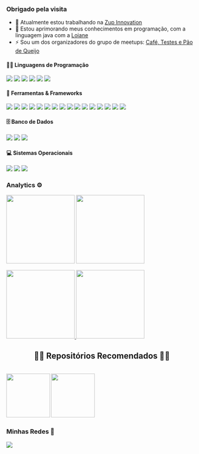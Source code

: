 
### Obrigado pela visita

- 🔭 Atualmente estou trabalhando na [Zup Innovation](https://github.com/ZupIT)
- 🌱 Estou aprimorando meus conhecimentos em programação, com a linguagem java com a [Loiane](https://www.youtube.com/watch?v=LnORjqZUMIQ&list=PLGxZ4Rq3BOBq0KXHsp5J3PxyFaBIXVs3r)
- ⚡ Sou um dos organizadores do grupo de meetups: [Café, Testes e Pão de Queijo](https://www.youtube.com/channel/UCA69OSDFLlc5Sfs8yOOydOA)

#### 👨‍💻 Linguagens de Programação 

<p>
    <img src=https://img.shields.io/badge/-Java%20-%23525252.svg?style=flat&logo=Java&logoColor=white&>
    <img src=https://img.shields.io/badge/-JavaScript%20-%23525252.svg?style=flat&logo=JavaScript&logoColor=yellow&>
    <img src=https://img.shields.io/badge/-TypeScript%20-%23525252.svg?style=flat&logo=TypeScript&logoColor=blue&>
    <img src=https://img.shields.io/badge/-Ruby%20-%23525252.svg?style=flat&logo=Ruby&logoColor=red&>
    <img src=https://img.shields.io/badge/-Nodejs%20-%23525252.svg?style=flat&logo=node.js&>
    <img src=https://img.shields.io/badge/SQL%20-%23525252.svg?style=flat&logo=amazon-dynamodb&>
</p>


#### 🧰 Ferramentas & Frameworks

<p>
    <img src=https://img.shields.io/badge/-RSpec%20-%23525252.svg?style=flat&logo=ruby&logoColor=red&>
    <img src=https://img.shields.io/badge/-JUnit%20-%23525252.svg?style=flat&logo=cachet&>
    <img src=https://img.shields.io/badge/-Electron%20-%23525252.svg?style=flat&logo=Electron&>
    <img src=https://img.shields.io/badge/-Maven%20-%23525252.svg?style=flat&logo=apache-maven&logoColor=ffb9b4&>
    <img src=https://img.shields.io/badge/-Cucumber%20-%23525252.svg?style=flat&logo=cucumber&>
    <img src=https://img.shields.io/badge/-Selenium%20-%23525252.svg?style=flat&logo=selenium&>
    <img src=https://img.shields.io/badge/-Git%20-%23525252.svg?style=flat&logo=git&>
    <img src=https://img.shields.io/badge/-Gitlab%20-%23525252.svg?style=flat&logo=Gitlab&>
    <img src=https://img.shields.io/badge/-GitHub%20-%23525252.svg?style=flat&logo=github&>
    <img src=https://img.shields.io/badge/-Visual%20Studio%20Code%20-%23525252.svg?style=flat&logo=visual-studio-code&logoColor=007ACC&>
    <img src=https://img.shields.io/badge/-IntelliJ%20-%23525252.svg?style=flat&logo=jetbrains&>
    <img src=https://img.shields.io/badge/-Postman%20-%23525252.svg?style=flat&logo=postman&>
    <img src=https://img.shields.io/badge/-Insomnia-05122A?style=flat&logo=insomnia&logoColor=purple&>
    <img src=https://img.shields.io/badge/-Cypress%20-%23525252.svg?style=flat&logo=cypress&>
    <img src=https://img.shields.io/badge/-AndroidStudio%20-%23525252.svg?style=flat&logo=android-studio&>
    <img src=https://img.shields.io/badge/-Appium%20-%23525252.svg?style=flat&logo=selenium&logoColor=purple&>
</p>


#### 🗄️ Banco de Dados

<p>
  <img src=https://img.shields.io/badge/-MySQL%20-%23525252.svg?style=flat&logo=mysql&logoColor=white&>
  <img src=https://img.shields.io/badge/-PostgreSQL%20-%23525252.svg?style=flat&logo=postgresql&>
  <img src=https://img.shields.io/badge/MongoDB%20-%23525252.svg?style=flat&logo=MongoDB&>
</p>

#### 💻 Sistemas Operacionais

<p>
  <img src=https://img.shields.io/badge/-Linux%20-%23525252.svg?style=flat&logo=linux&logoColor=white&>
  <img src=https://img.shields.io/badge/-MacOS%20-%23525252.svg?style=flat&logo=apple&>
  <img src=https://img.shields.io/badge/-Windows%20-%23525252.svg?style=flat&logo=Windows&>
</p>


### Analytics ⚙️
  
<p align="left">
  <img height="180em" src="https://github-readme-streak-stats.herokuapp.com/?user=Misaelreis" />
  <img height="180em" src="https://user-images.githubusercontent.com/22433243/121538215-faa36d80-c9da-11eb-9dce-0def2d07ff62.gif" />
</p>  
  
<p align="left">
<a href="https://github.com/Misaelreis">
  <img height="180em" src="https://github-readme-stats.vercel.app/api/?username=Misaelreis&count_private=true&show_icons=true"/>
  <img height="180em" src="https://github-readme-stats.vercel.app/api/top-langs/?username=Misaelreis&layout=compact&langs_count=8&hide=HCL"/>
</a>
</p>


<h2 align="center">👨‍💻 Repositórios Recomendados 👨‍💻</h2>
<br>
<div width="100%" align="center">
  <a align="left" href="https://github.com/Misaelreis/test-e2e-serverest" title="Automação e2e Cypress"><img align="left" height="115" src="https://github-readme-stats.vercel.app/api/pin/?username=Misaelreis&repo=test-e2e-serverest&theme=react&border_color=61dafb&border_radius=10"></a>
</div>
<div width="100%" align="center">
  <a align="left" href="https://github.com/Misaelreis/test-api-serverest" title="Automação Api Java"><img align="left" height="115" src="https://github-readme-stats.vercel.app/api/pin/?username=Misaelreis&repo=test-api-serverest&theme=react&border_color=61dafb&border_radius=10"></a>
</div>
<br/>
<br></br><br></br><br></br>

### Minhas Redes 🤝
<a href="https://www.linkedin.com/in/misael-reis/?locale=en_US"><img src="https://img.shields.io/badge/-LinkedIn-0077B5?style=flat&logo=Linkedin&logoColor=white"/></a>


